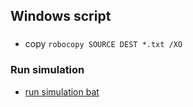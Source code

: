 ## Windows script


###
- copy
    `robocopy SOURCE DEST *.txt /XO`

### Run simulation
- [run simulation bat](./file/runSum.bat)
